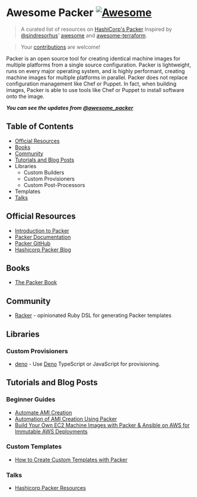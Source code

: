 # Awesome Packer [![Awesome](https://cdn.rawgit.com/sindresorhus/awesome/d7305f38d29fed78fa85652e3a63e154dd8e8829/media/badge.svg)](https://github.com/sindresorhus/awesome)


> A curated list of resources on [HashiCorp's Packer](https://www.packer.io)
> Inspired by [@sindresorhus](https://github.com/sindresorhus)' [awesome][sindresorhus] and 
> [awesome-terraform](https://github.com/shuaibiyy/awesome-terraform). 

> Your [contributions](https://github.com/dawitnida/awesome-packer/blob/master/.github/CONTRIBUTING.md) are welcome!


Packer is an open source tool for creating identical machine images for multiple platforms from a single source 
configuration. Packer is lightweight, runs on every major operating system, and is highly performant, creating machine 
images for multiple platforms in parallel. Packer does not replace configuration management like Chef or Puppet. 
In fact, when building images, Packer is able to use tools like Chef or Puppet to install software onto the image.


**_You can see the updates from [@awesome_packer](https://twitter.com/awesome_packer)_**


## Table of Contents

- [Official Resources](#official-resources)
- [Books](#books)
- [Community](#community)
- [Tutorials and Blog Posts](#tutorials-and-blog-posts)
- Libraries
   - Custom Builders
   - Custom Provisioners
   - Custom Post-Processors
- Templates
- [Talks](#Talks)


## Official Resources

* [Introduction to Packer](https://www.packer.io/intro/)
* [Packer Documentation](https://www.packer.io/docs/)
* [Packer GitHub](https://github.com/hashicorp/packer)
* [Hashicorp Packer Blog](https://www.hashicorp.com/blog/category/packer)


## Books

* [The Packer Book](https://packerbook.com/)

## Community

* [Racker](https://github.com/aspring/racker) - opinionated Ruby DSL for generating Packer templates

## Libraries

### Custom Provisioners

* [deno](https://github.com/dontlaugh/packer-provisioner-deno) - Use [Deno](https://deno.land/) TypeScript or JavaScript for provisioning.


## Tutorials and Blog Posts

### Beginner Guides

* [Automate AMI Creation](https://devopscube.com/packer-tutorial-for-beginners/)
* [Automation of AMI Creation Using Packer](https://www.talentica.com/blogs/automation-of-ami-creation-using-packer/)
* [Build Your Own EC2 Machine Images with Packer & Ansible on AWS for Immutable AWS Deployments](https://medium.com/devopslinks/build-your-own-ec2-machine-images-with-packer-ansible-on-aws-for-immutable-aws-deployments-f7dbe81934a1)


### Custom Templates

* [How to Create Custom Templates with Packer](https://upcloud.com/community/tutorials/upcloud-packer-builder/)

### Talks

* [Hashicorp Packer Resources][hashicorp-resource-lib]

[sindresorhus]:            <https://github.com/sindresorhus/awesome>
[hashicorp-resource-lib]:  <https://www.hashicorp.com/resources?product=Packer>
